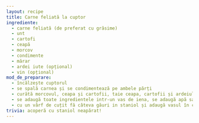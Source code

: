 ```yaml
---
layout: recipe
title: Carne feliată la cuptor
ingrediente:
  - carne feliată (de preferat cu grăsime)
  - unt
  - cartofi
  - ceapă
  - morcov
  - condimente
  - mărar
  - ardei iute (opțional)
  - vin (opțional)
mod_de_preparare:
  - încălzește cuptorul
  - se spală carnea și se condimentează pe ambele părți
  - curătă morcovul, ceapa și cartofii, taie ceapa, cartofii și ardeiul în jumătate
  - se adaugă toate ingredientele intr-un vas de iena, se adaugă apă sau vin (1cm), se condimentează și se acoperă cu staniol
  - cu un vârf de cuțit fă câteva găuri in staniol și adaugă vasul în cuptor
trivia: acoperă cu staniol neapărat!
---
```

